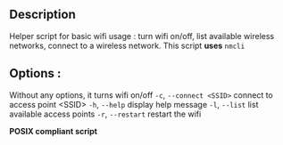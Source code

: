 ## Description
Helper script for basic wifi usage : turn wifi on/off, list available wireless networks, connect to a wireless network.
This script **uses** `nmcli`

## Options :
Without any options, it turns wifi on/off
`-c`, `--connect <SSID>`  connect to access point \<SSID\>
`-h`, `--help`  display help message
`-l`, `--list`  list available access points
`-r`, `--restart`  restart the wifi

**POSIX compliant script**
